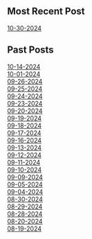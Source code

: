 ## Most Recent Post

[10-30-2024](./Blogs/10-30-2024.md)

## Past Posts

[10-14-2024](./Blogs/10-14-2024.md)\
[10-01-2024](./Blogs/10-01-2024.md)\
[09-26-2024](./Blogs/09-26-2024.md)\
[09-25-2024](./Blogs/09-25-2024.md)\
[09-24-2024](./Blogs/09-24-2024.md)\
[09-23-2024](./Blogs/09-23-2024.md)\
[09-20-2024](./Blogs/09-20-2024.md)\
[09-19-2024](./Blogs/09-19-2024.md)\
[09-18-2024](./Blogs/09-18-2024.md)\
[09-17-2024](./Blogs/09-17-2024.md)\
[09-16-2024](./Blogs/09-16-2024.md)\
[09-13-2024](./Blogs/09-13-2024.md)\
[09-12-2024](./Blogs/09-12-2024.md)\
[09-11-2024](./Blogs/09-11-2024.md)\
[09-10-2024](./Blogs/09-10-2024.md)\
[09-09-2024](./Blogs/09-09-2024.md)\
[09-05-2024](./Blogs/09-05-2024.md)\
[09-04-2024](./Blogs/09-04-2024.md)\
[08-30-2024](./Blogs/08-30-2024.md)\
[08-29-2024](./Blogs/08-29-2024.md)\
[08-28-2024](./Blogs/08-28-2024.md)\
[08-20-2024](./Blogs/08-20-2024.md)\
[08-19-2024](./Blogs/08-19-2024.md)